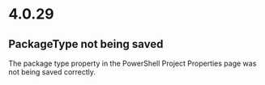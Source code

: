 # 4.0.29

## PackageType not being saved

The package type property in the PowerShell Project Properties page was not being saved correctly. 


